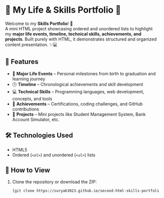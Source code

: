 # 🌟 My Life & Skills Portfolio 🌟

Welcome to my **Skills Portfolio**! 🎯  
A mini HTML project showcasing ordered and unordered lists to highlight my **major life events, timeline, technical skills, achievements, and projects**. Built purely with HTML, it demonstrates structured and organized content presentation. ✨💻

## 🌟 Features
- 📅 **Major Life Events** – Personal milestones from birth to graduation and learning journey  
- 🕒 **Timeline** – Chronological achievements and skill development  
- 💻 **Technical Skills** – Programming languages, web development, concepts, and tools  
- 🏅 **Achievements** – Certifications, coding challenges, and GitHub contributions  
- 📂 **Projects** – Mini projects like Student Management System, Bank Account Simulator, etc.  

## 🛠️ Technologies Used
- HTML5
- Ordered (`<ol>`) and unordered (`<ul>`) lists
## 🚀 How to View
1. Clone the repository or download the ZIP:  
   ```bash
   [git clone https://surya63023.github.io/second-html-skills-portfolio/
